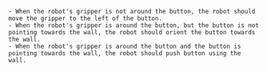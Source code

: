 
    - When the robot's gripper is not around the button, the robot should move the gripper to the left of the button.
    - When the robot's gripper is around the button, but the button is not pointing towards the wall, the robot should orient the button towards the wall.
    - When the robot's gripper is around the button and the button is pointing towards the wall, the robot should push button using the wall.